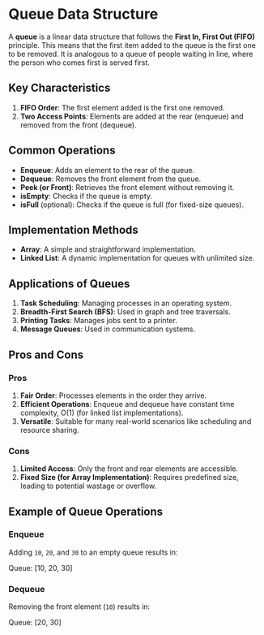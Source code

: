 # Queue Data Structure

A **queue** is a linear data structure that follows the **First In, First Out (FIFO)** principle. This means that the first item added to the queue is the first one to be removed. It is analogous to a queue of people waiting in line, where the person who comes first is served first.

## Key Characteristics

1. **FIFO Order**: The first element added is the first one removed.
2. **Two Access Points**: Elements are added at the rear (enqueue) and removed from the front (dequeue).

## Common Operations

- **Enqueue**: Adds an element to the rear of the queue.
- **Dequeue**: Removes the front element from the queue.
- **Peek (or Front)**: Retrieves the front element without removing it.
- **isEmpty**: Checks if the queue is empty.
- **isFull** (optional): Checks if the queue is full (for fixed-size queues).

## Implementation Methods

- **Array**: A simple and straightforward implementation.
- **Linked List**: A dynamic implementation for queues with unlimited size.

## Applications of Queues

1. **Task Scheduling**: Managing processes in an operating system.
2. **Breadth-First Search (BFS)**: Used in graph and tree traversals.
3. **Printing Tasks**: Manages jobs sent to a printer.
4. **Message Queues**: Used in communication systems.

## Pros and Cons

### Pros

1. **Fair Order**: Processes elements in the order they arrive.
2. **Efficient Operations**: Enqueue and dequeue have constant time complexity, O(1) (for linked list implementations).
3. **Versatile**: Suitable for many real-world scenarios like scheduling and resource sharing.

### Cons

1. **Limited Access**: Only the front and rear elements are accessible.
2. **Fixed Size (for Array Implementation)**: Requires predefined size, leading to potential wastage or overflow.

## Example of Queue Operations

### Enqueue

Adding `10`, `20`, and `30` to an empty queue results in:

Queue: [10, 20, 30]

### Dequeue

Removing the front element (`10`) results in:

Queue: [20, 30]
